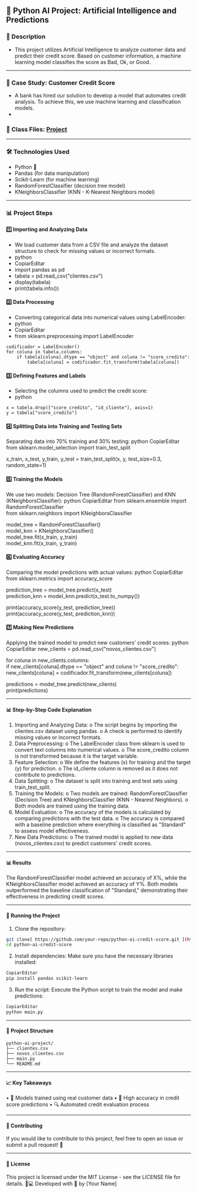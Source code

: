 
## 🚀 Python AI Project: Artificial Intelligence and Predictions

### 📌 Description
- This project utilizes Artificial Intelligence to analyze customer data and predict their credit score. Based on customer information, a machine learning model classifies the score as Bad, Ok, or Good.

_______

### 🏦 Case Study: Customer Credit Score
- A bank has hired our solution to develop a model that automates credit analysis. To achieve this, we use machine learning and classification models.
- 
 ### 🔗 Class Files: [Project](https://github.com/ludiemert/IA_predictions_Python)
________________________________________
### 🛠 Technologies Used
- Python 🐍
- Pandas (for data manipulation)
- Scikit-Learn (for machine learning)
- RandomForestClassifier (decision tree model)
- KNeighborsClassifier (KNN - K-Nearest Neighbors model)
________________________________________

### 📊 Project Steps

#### 1️⃣ Importing and Analyzing Data
 - We load customer data from a CSV file and analyze the dataset structure to check for missing values or incorrect formats.
 - python
 - CopiarEditar
 - import pandas as pd
 - tabela = pd.read_csv("clientes.csv")
 - display(tabela)
 - print(tabela.info())
   
#### 2️⃣ Data Processing
 - Converting categorical data into numerical values using LabelEncoder:
 - python
 - CopiarEditar
 - from sklearn.preprocessing import LabelEncoder  

```hash
codificador = LabelEncoder()  
for coluna in tabela.columns:  
    if tabela[coluna].dtype == "object" and coluna != "score_credito":  
        tabela[coluna] = codificador.fit_transform(tabela[coluna])
```

#### 3️⃣ Defining Features and Labels
 - Selecting the columns used to predict the credit score:
 - python
   
```hash
x = tabela.drop(["score_credito", "id_cliente"], axis=1)  
y = tabela["score_credito"]
```

#### 4️⃣ Splitting Data into Training and Testing Sets
Separating data into 70% training and 30% testing:
python
CopiarEditar
from sklearn.model_selection import train_test_split  

x_train, x_test, y_train, y_test = train_test_split(x, y, test_size=0.3, random_state=1)  

#### 5️⃣ Training the Models
We use two models: Decision Tree (RandomForestClassifier) and KNN (KNeighborsClassifier):
python
CopiarEditar
from sklearn.ensemble import RandomForestClassifier  
from sklearn.neighbors import KNeighborsClassifier  

model_tree = RandomForestClassifier()  
model_knn = KNeighborsClassifier()  
model_tree.fit(x_train, y_train)  
model_knn.fit(x_train, y_train) 


#### 6️⃣ Evaluating Accuracy
Comparing the model predictions with actual values:
python
CopiarEditar
from sklearn.metrics import accuracy_score  

prediction_tree = model_tree.predict(x_test)  
prediction_knn = model_knn.predict(x_test.to_numpy())  

print(accuracy_score(y_test, prediction_tree))  
print(accuracy_score(y_test, prediction_knn))  

#### 7️⃣ Making New Predictions
Applying the trained model to predict new customers’ credit scores:
python
CopiarEditar
new_clients = pd.read_csv("novos_clientes.csv")  

for coluna in new_clients.columns:  
    if new_clients[coluna].dtype == "object" and coluna != "score_credito":  
        new_clients[coluna] = codificador.fit_transform(new_clients[coluna])  

predictions = model_tree.predict(new_clients)  
print(predictions)  
________________________________________

#### 📊 Step-by-Step Code Explanation
1.	Importing and Analyzing Data:
o	The script begins by importing the clientes.csv dataset using pandas.
o	A check is performed to identify missing values or incorrect formats.
2.	Data Preprocessing:
o	The LabelEncoder class from sklearn is used to convert text columns into numerical values.
o	The score_credito column is not transformed because it is the target variable.
3.	Feature Selection:
o	We define the features (x) for training and the target (y) for prediction.
o	The id_cliente column is removed as it does not contribute to predictions.
4.	Data Splitting:
o	The dataset is split into training and test sets using train_test_split.
5.	Training the Models:
o	Two models are trained: RandomForestClassifier (Decision Tree) and KNeighborsClassifier (KNN - Nearest Neighbors).
o	Both models are trained using the training data.
6.	Model Evaluation:
o	The accuracy of the models is calculated by comparing predictions with the test data.
o	The accuracy is compared with a baseline prediction where everything is classified as "Standard" to assess model effectiveness.
7.	New Data Predictions:
o	The trained model is applied to new data (novos_clientes.csv) to predict customers' credit scores.

________________________________________
#### 📊 Results
The RandomForestClassifier model achieved an accuracy of X%, while the KNeighborsClassifier model achieved an accuracy of Y%. Both models outperformed the baseline classification of "Standard," demonstrating their effectiveness in predicting credit scores.
________________________________________
#### 🚀 Running the Project
1.	Clone the repository:
``` bash
git clone[ https://github.com/your-repo/python-ai-credit-score.git ](https://github.com/ludiemert/IA_predictions_Python) 
cd python-ai-credit-score  
```
2.	Install dependencies:
Make sure you have the necessary libraries installed:
```bash
CopiarEditar
pip install pandas scikit-learn
```
3.	Run the script:
Execute the Python script to train the model and make predictions:
```bash
CopiarEditar
python main.py
```
________________________________________
#### 📂 Project Structure
```hash
python-ai-project/  
├── clientes.csv  
├── novos_clientes.csv  
├── main.py  
└── README.md
```
________________________________________
#### 📈 Key Takeaways
•	🚀 Models trained using real customer data
•	🎯 High accuracy in credit score predictions
•	🔍 Automated credit evaluation process
________________________________________
#### 🤝 Contributing
If you would like to contribute to this project, feel free to open an issue or submit a pull request! 🚀
________________________________________
#### 📜 License
This project is licensed under the MIT License - see the LICENSE file for details.
👩💻 Developed with 💙 by [Your Name]
